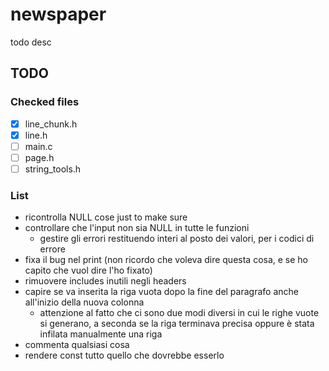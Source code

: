 # newspaper

todo desc

## TODO

### Checked files

- [x] line_chunk.h
- [x] line.h
- [ ] main.c
- [ ] page.h
- [ ] string_tools.h

### List

- ricontrolla NULL cose just to make sure
- controllare che l'input non sia NULL in tutte le funzioni
    - gestire gli errori restituendo interi al posto dei valori, per i codici di errore
- fixa il bug nel print (non ricordo che voleva dire questa cosa, e se ho capito che vuol dire l'ho fixato)
- rimuovere includes inutili negli headers
- capire se va inserita la riga vuota dopo la fine del paragrafo anche all'inizio della nuova colonna
    - attenzione al fatto che ci sono due modi diversi in cui le righe vuote si generano, a seconda se la riga terminava precisa oppure è stata infilata manualmente una riga
- commenta qualsiasi cosa
- rendere const tutto quello che dovrebbe esserlo
